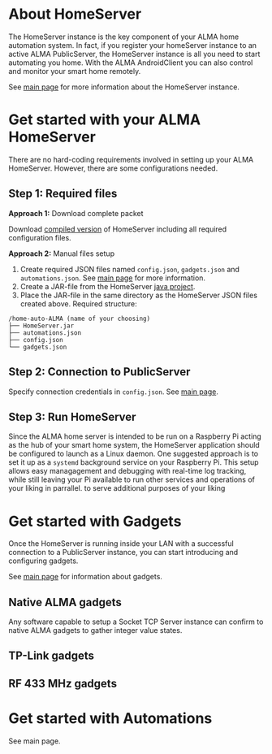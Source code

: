 
# About HomeServer
The HomeServer instance is the key component of your ALMA home automation system. In fact, if you register your homeServer instance to an active ALMA PublicServer, the HomeServer instance is all you need to start automating you home. With the ALMA AndroidClient you can also control and monitor your smart home remotely.

See [main page](link) for more information about the HomeServer instance.

# Get started with your ALMA HomeServer

There are no hard-coding requirements involved in setting up your ALMA HomeServer. However, there are some configurations needed.

## Step 1: Required files

**Approach 1:** Download complete packet

Download [compiled version](link) of HomeServer including all required configuration files.

**Approach 2:** Manual files setup

1. Create required JSON files named `config.json`, `gadgets.json` and `automations.json`. See [main page](link) for more information.
2. Create a JAR-file from the HomeServer [java project](link).
3. Place the JAR-file in the same directory as the HomeServer JSON files created above. Required structure:
```
/home-auto-ALMA (name of your choosing)
├── HomeServer.jar
├── automations.json
├── config.json
└── gadgets.json
```
## Step 2: Connection to PublicServer

Specify connection credentials in `config.json`. See [main page](link).

## Step 3:  Run HomeServer
Since the ALMA home server is intended to be run on a Raspberry Pi acting as the hub of your smart home system, the HomeServer application should be configured to launch as a Linux daemon. One suggested approach is to set it up as a `systemd` background service on your Raspberry Pi. This setup allows easy managagement and debugging with real-time log tracking, while still leaving your Pi available to run other services and operations of your liking in parrallel.  to serve additional purposes of your liking

# Get started with Gadgets
Once the HomeServer is running inside your LAN with a successful connection to a PublicServer instance, you can start introducing and configuring gadgets.

See [main page](link) for information about gadgets.

## Native ALMA gadgets
Any software capable to setup a Socket TCP Server instance can confirm to native ALMA gadgets to gather integer value states.

## TP-Link gadgets

## RF 433 MHz gadgets

# Get started with Automations
See main page.

